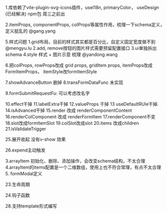 1.库依赖了vite-plugin-svg-icons插件，useI18n, primaryColor， useDesign (已经解决) npm包 周三之前出

2.itemProps, componentProps, colProps等属性作用，梳理一下schema定义，定义挺乱的 @gang.yang


5.样式问题
  1.grid布局，目前的样式其实都是百分比，自定义固定宽度做不到 @mengyu.lu
  2.add, remove按钮的图片样式需要预留配置接口 
  3.ui单独拆出schema
  4.style 样式 + 图片示意 梳理  @yandong.wang

6.把colProps, rowProps改成 grid props, gridItem props,
  itemProps改成FormItemProps， itemStyle改formItemStyle

7.showAdvanceButton 删掉
8.transFormDataFunc 未实现

9.formSubmitRequestFu: 可以考虑改名字

10.effect干掉
11.labelExtra干掉
12.valueProps 干掉
13 useDefaultRUle干掉.
14.isAdvanced干掉
15.render 改成 renderComponentContent
16.renderColComponent 改成 renderFormItem
17.renderComponent不变
18.slot改成formItemSlot
19.colSlot改成slot
20.items 改成children
21.isValidateTrigger 


25.展开收起 没有v-show 效果

26.expend主动触发

3.arrayItem 初始化、删除、添加操作，会改变schema结构，不太合理
4.arrayItem的items配置是一个二维数组，使用上也不符合常理，有点不太合理 
5. formModal定义

23.生命周期

24.钩子函数

28.支持template形式编写
